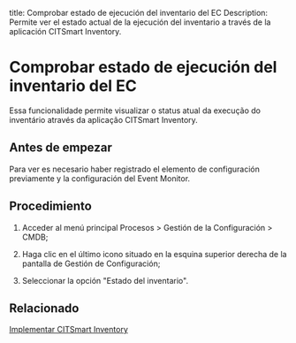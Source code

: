 title: Comprobar estado de ejecución del inventario del EC
Description: Permite ver el estado actual de la ejecución del inventario a través de la aplicación CITSmart Inventory.
# Comprobar estado de ejecución del inventario del EC

Essa funcionalidade permite visualizar o status atual da execução do inventário
através da aplicação CITSmart Inventory.

Antes de empezar
----------------

Para ver es necesario haber registrado el elemento de configuración previamente
y la configuración del Event Monitor.

Procedimiento
-------------

1.  Acceder al menú principal Procesos \> Gestión de la Configuración \> CMDB;

2.  Haga clic en el último icono situado en la esquina superior derecha de la
    pantalla de Gestión de Configuración;

3.  Seleccionar la opción "Estado del inventario".

Relacionado
-----------

[Implementar CITSmart Inventory](/es-es/citsmart-platform-9/additional-features/add-ons/inventory.html)

<!-- !!! tip "About"

    <b>Product/Version:</b> CITSmart | 8.00 &nbsp;&nbsp;
    <b>Updated:</b>01/24/2019 - Larissa Lourenço
